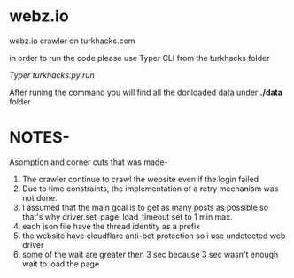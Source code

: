 # webz.io
webz.io crawler on turkhacks.com

in order to run the code please use Typer CLI from the turkhacks folder

*Typer turkhacks.py run*

After runing the command you will find all the donloaded data under **./data** folder


# NOTES-


Asomption and corner cuts that was made-

1. The crawler continue to crawl the website even if the login failed
2. Due to time constraints, the implementation of a retry mechanism was not done.
3. I assumed that the main goal is to get as many posts as possible so that's why driver.set_page_load_timeout set to 1 min max.
4. each json file have the thread identity as a prefix
5. the website have cloudflare anti-bot protection so i use undetected web driver
6. some of the wait are greater then 3 sec because 3 sec wasn't enough wait to load the page


